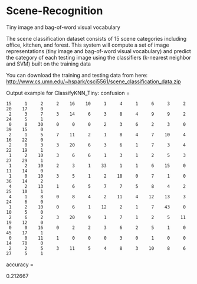 # Scene-Recognition
Tiny image and bag-of-word visual vocabulary

The scene classification dataset consists of 15 scene categories including office, kitchen, and forest.
This system will compute a set of image representations (tiny image and bag-of-word visual vocabulary) and predict the category of each testing image using the classifiers (k-nearest neighbor and SVM) built on the training data

You can download the training and testing data from here:
http://www.cs.umn.edu/~hspark/csci5561/scene_classification_data.zip

Output example for ClassifyKNN_Tiny:
confusion =

    15     1     2     2    16    10     1     4     1     6     3     2    20    17     0
     2     3     7     3    14     6     3     8     4     9     9     2    24     5     1
     0     0    30     0     0     0     2     3     6     2     3     0    39    15     0
     2     1     5     7    11     2     1     8     4     7    10     4    16    22     0
     2     0     3     3    20     6     3     6     1     7     3     4    22    19     1
     1     2    10     3     6     6     1     3     1     2     5     3    27    29     1
     1     2    10     2     3     1    33     1     1     6    15     0    11    14     0
     1     0    10     3     5     1     2    18     0     7     1     0    36    14     2
     4     2    13     1     6     5     7     7     5     8     4     2    25    10     1
     4     1     8     0     8     4     2    11     4    12    13     3    24     6     0
     1     2    10     0     6     1    12     2     1     7    43     0    10     5     0
     2     6     2     3    20     9     1     7     1     2     5    11    19    12     0
     0     0    16     0     2     2     3     6     2     5     1     0    45    17     1
     0     0    11     1     0     0     0     3     0     1     0     0    14    70     0
     2     2     5     3    11     5     4     8     3    10     8     6    27     5     1


accuracy =

   0.212667
